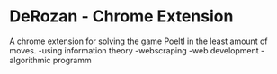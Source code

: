 # DeRozan - Chrome Extension
A chrome extension for solving the game Poeltl in the least amount of moves.
-using information theory
-webscraping
-web development
-algorithmic programm
